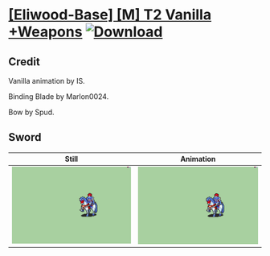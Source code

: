 # [\[Eliwood-Base\] \[M\] T2 Vanilla +Weapons](./) [![Download](https://img.shields.io/badge/Download--red?style=social&logo=github)](https://minhaskamal.github.io/DownGit/#/home?url=https://github.com/Klokinator/FE-Repo/tree/main/Battle%20Animations%2FLords%20-%20FE6%2C%20FE7%20Types%2F%5BEliwood-Base%5D%20%5BM%5D%20T2%20Vanilla%20%2BWeapons%2F1.%20Sword)

## Credit

Vanilla animation by IS.

Binding Blade by Marlon0024.

Bow by Spud.



## Sword

| Still | Animation |
| :---: | :-------: |
| ![Sword still](./Sword_000.png) | ![Sword animation](./Sword.gif) |
